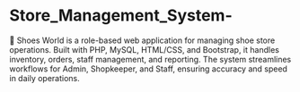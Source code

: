 # Store_Management_System-
📝 Shoes World is a role-based web application for managing shoe store operations. Built with PHP, MySQL, HTML/CSS, and Bootstrap, it handles inventory, orders, staff management, and reporting. The system streamlines workflows for Admin, Shopkeeper, and Staff, ensuring accuracy and speed in daily operations.

